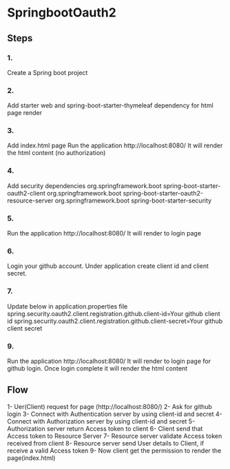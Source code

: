 # SpringbootOauth2

## Steps
### 1.
Create a Spring boot project
### 2.
Add starter web and spring-boot-starter-thymeleaf dependency for html page render
### 3.
Add index.html page
Run the application http://localhost:8080/
It will render the html content
(no authorization)
### 4.
Add security dependencies
		<dependency>
			<groupId>org.springframework.boot</groupId>
			<artifactId>spring-boot-starter-oauth2-client</artifactId>
		</dependency>
		<dependency>
			<groupId>org.springframework.boot</groupId>
			<artifactId>spring-boot-starter-oauth2-resource-server</artifactId>
		</dependency>
		<dependency>
			<groupId>org.springframework.boot</groupId>
			<artifactId>spring-boot-starter-security</artifactId>
		</dependency> 

### 5.
  Run the application http://localhost:8080/
  It will render to login page
### 6. 
   Login your github account. Under application create client id and client secret.
### 7.
   Update below in application.properties file
   spring.security.oauth2.client.registration.github.client-id=Your github client id
   spring.security.oauth2.client.registration.github.client-secret=Your github client secret

### 9.
Run the application http://localhost:8080/
  It will render to login page for github login. Once login complete it will render the html content

## Flow 
1- Uer(Client) request for page (http://localhost:8080/)
2- Ask for github login
3- Connect with Authentication server by using client-id and secret
4- Connect with Authorization server by using client-id and secret
5- Authorization server return Access token to client
6- Client send that Access token to Resource Server
7- Resource server validate Access token received from client 
8- Resource server send User details to Client, if receive a valid Access token
9- Now client get the permission to render the page(index.html)

  
